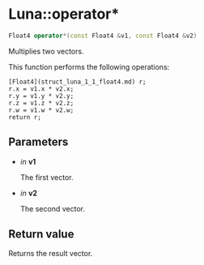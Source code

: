 # Luna::operator*

```c++
Float4 operator*(const Float4 &v1, const Float4 &v2)
```

Multiplies two vectors. 

This function performs the following operations: 
```
[Float4](struct_luna_1_1_float4.md) r;
r.x = v1.x * v2.x;
r.y = v1.y * v2.y;
r.z = v1.z * v2.z;
r.w = v1.w * v2.w;
return r;
```


## Parameters
* *in* **v1**

    The first vector. 

* *in* **v2**

    The second vector. 

## Return value
Returns the result vector. 

